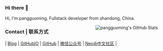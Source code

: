 ### Hi there 👋
Hi, I'm pangguoming, Fullstack developer from shandong, China.

<!-- - 🔭 I’m currently working on developing base software
- 🌱 I’m currently learning machine leaning
- 👯 I’m looking to collaborate on ...
- 🤔 I’m looking for help with Algorithm Engineer
- 💬 Ask me about ...
- 📫 How to reach me: ...
- 😄 Pronouns: ...
- ⚡ Fun fact: ... -->


<img align="right" src="https://github-readme-stats.vercel.app/api?username=pangguoming&show_icons=true&icon_color=805AD5&text_color=2edfa3&bg_color=ffffff&hide_title=true&title_color=20a0ff" alt="pangguoming's GitHub Stats">

### Contact | 联系方式

|  [Blog](http://pangguoming.com) | [GitHubIO](https://pangguoming.github.io) | [GitHub](https://github.com/pangguoming) | [微信公众号](http://neo4j.6laohu.com/Neo4j_weichat.jpg) | [Neo4j中文社区](http://neo4j.com.cn) |
